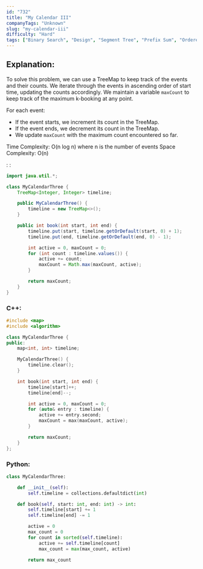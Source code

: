 ```yaml
---
id: "732"
title: "My Calendar III"
companyTags: "Unknown"
slug: "my-calendar-iii"
difficulty: "Hard"
tags: ["Binary Search", "Design", "Segment Tree", "Prefix Sum", "Ordered Set"]
---
```


## Explanation:
To solve this problem, we can use a TreeMap to keep track of the events and their counts. We iterate through the events in ascending order of start time, updating the counts accordingly. We maintain a variable `maxCount` to keep track of the maximum k-booking at any point.

For each event:
- If the event starts, we increment its count in the TreeMap.
- If the event ends, we decrement its count in the TreeMap.
- We update `maxCount` with the maximum count encountered so far.

Time Complexity: O(n log n) where n is the number of events
Space Complexity: O(n)

:
:
```java
import java.util.*;

class MyCalendarThree {
    TreeMap<Integer, Integer> timeline;

    public MyCalendarThree() {
        timeline = new TreeMap<>();
    }

    public int book(int start, int end) {
        timeline.put(start, timeline.getOrDefault(start, 0) + 1);
        timeline.put(end, timeline.getOrDefault(end, 0) - 1);

        int active = 0, maxCount = 0;
        for (int count : timeline.values()) {
            active += count;
            maxCount = Math.max(maxCount, active);
        }

        return maxCount;
    }
}
```

### C++:
```cpp
#include <map>
#include <algorithm>

class MyCalendarThree {
public:
    map<int, int> timeline;

    MyCalendarThree() {
        timeline.clear();
    }

    int book(int start, int end) {
        timeline[start]++;
        timeline[end]--;

        int active = 0, maxCount = 0;
        for (auto& entry : timeline) {
            active += entry.second;
            maxCount = max(maxCount, active);
        }

        return maxCount;
    }
};
```

### Python:
```python
class MyCalendarThree:

    def __init__(self):
        self.timeline = collections.defaultdict(int)

    def book(self, start: int, end: int) -> int:
        self.timeline[start] += 1
        self.timeline[end] -= 1

        active = 0
        max_count = 0
        for count in sorted(self.timeline):
            active += self.timeline[count]
            max_count = max(max_count, active)

        return max_count
```